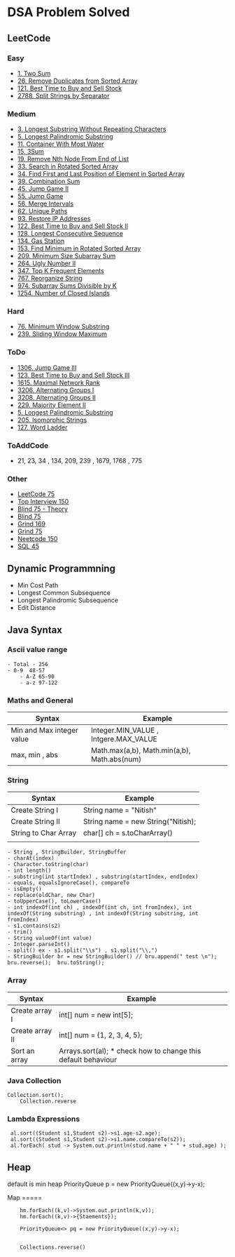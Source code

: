 # DSA Problem Solved

  ## LeetCode
  
   ### Easy

  - [1. Two Sum](https://leetcode.com/problems/two-sum/description/)
  - [26. Remove Duplicates from Sorted Array](https://leetcode.com/problems/remove-duplicates-from-sorted-array/description/)
  - [121. Best Time to Buy and Sell Stock](https://leetcode.com/problems/best-time-to-buy-and-sell-stock/)
  - [2788. Split Strings by Separator](https://leetcode.com/problems/split-strings-by-separator/description/)
   
   ### Medium

  - [3. Longest Substring Without Repeating Characters](https://leetcode.com/problems/longest-substring-without-repeating-characters/description/)
  - [5. Longest Palindromic Substring](https://leetcode.com/problems/longest-palindromic-substring/description/?envType=problem-list-v2&envId=oizxjoit)
  - [11. Container With Most Water](https://leetcode.com/problems/container-with-most-water/description/)
  - [15. 3Sum](https://leetcode.com/problems/3sum/description/)
  - [19. Remove Nth Node From End of List](https://leetcode.com/problems/remove-nth-node-from-end-of-list/description/)
  - [33. Search in Rotated Sorted Array](https://leetcode.com/problems/search-in-rotated-sorted-array/description/)
  - [34. Find First and Last Position of Element in Sorted Array](https://leetcode.com/problems/find-first-and-last-position-of-element-in-sorted-array/description/)
  - [39. Combination Sum](https://leetcode.com/problems/combination-sum/description/)
  - [45. Jump Game II](https://leetcode.com/problems/jump-game-ii/description/)
  - [55. Jump Game](https://leetcode.com/problems/jump-game/description/)
  - [56. Merge Intervals](https://leetcode.com/problems/merge-intervals/description/?source=submission-ac)
  - [62. Unique Paths](https://leetcode.com/problems/unique-paths/description/)
  - [93. Restore IP Addresses](https://leetcode.com/problems/restore-ip-addresses/description/)
  - [122. Best Time to Buy and Sell Stock II](https://leetcode.com/problems/best-time-to-buy-and-sell-stock-ii/description/)
  - [128. Longest Consecutive Sequence](https://leetcode.com/problems/longest-consecutive-sequence/description/)
  - [134. Gas Station](https://leetcode.com/problems/gas-station/description/)
  - [153. Find Minimum in Rotated Sorted Array](https://leetcode.com/problems/find-minimum-in-rotated-sorted-array/description/)
  - [209. Minimum Size Subarray Sum](https://leetcode.com/problems/minimum-size-subarray-sum/description/)
  - [264. Ugly Number II](https://leetcode.com/problems/ugly-number-ii/description/)
  - [347. Top K Frequent Elements](https://github.com/nitish-vashisth/dsa/blob/main/LeetCode/medium/TopKFrequentElements.java)
  - [767. Reorganize String](https://leetcode.com/problems/reorganize-string/description/)
  - [974. Subarray Sums Divisible by K](https://github.com/nitish-vashisth/dsa/blob/main/LeetCode/medium/SubarraySumsDivisiblebyK.java)
  - [1254. Number of Closed Islands](https://leetcode.com/problems/number-of-closed-islands/description/)
  
   ### Hard
   - [76. Minimum Window Substring](https://leetcode.com/problems/minimum-window-substring/description/)
   - [239. Sliding Window Maximum](https://leetcode.com/problems/sliding-window-maximum/description/)
  
   ### ToDo
   - [1306. Jump Game III](https://leetcode.com/problems/jump-game-iii/description/)
   - [123. Best Time to Buy and Sell Stock III](https://leetcode.com/problems/best-time-to-buy-and-sell-stock-iii/)
   - [1615. Maximal Network Rank](https://leetcode.com/problems/maximal-network-rank/description/)
   - [3206. Alternating Groups I]()
   - [3208. Alternating Groups II]()
   - [229. Majority Element II]()
   - [5. Longest Palindromic Substring]()
   - [205. Isomorphic Strings]()
   - [127. Word Ladder]()

   ### ToAddCode
   - 21, 23, 34 , 134, 209, 239 , 1679, 1768 , 775

   ### Other 
   - [LeetCode 75](https://leetcode.com/studyplan/leetcode-75/) 
   - [Top Interview 150](https://leetcode.com/studyplan/top-interview-150/)
   - [Blind 75 - Theory](https://www.techinterviewhandbook.org/coding-interview-study-plan/)
   - [Blind 75](https://leetcode.com/list/oizxjoit)
   - [Grind 169](https://leetcode.com/list/rabvlt31)
   - [Grind 75](https://leetcode.com/list/rab78cw1)
   - [Neetcode 150](https://leetcode.com/list/rr2ss0g5)
   - [SQL 45](https://leetcode.com/list/o2qifkts)

  ## Dynamic Programmning
   - Min Cost Path
   - Longest Common Subsequence
   - Longest Palindromic Subsequence
   - Edit Distance

 ## Java Syntax

   ###  Ascii value range
    - Total - 256
    - 0-9  48-57
		- A-Z 65-90
		- a-z 97-122

   ### Maths and General
   | Syntax                          |   Example                                     |
   |-----------------------------    |------------------------------------           |
   | Min and Max integer value       | Integer.MIN_VALUE  , Intgere.MAX_VALUE        |
   | max, min , abs                  |  Math.max(a,b), Math.min(a,b),  Math.abs(num) |

  
 
   ### String 
   | Syntax                      |   Example                          |
   |-----------------------------|------------------------------------|
   | Create String I             | String name = "Nitish"             |
   | Create String II            | String name = new String("Nitish); |
   | String to Char Array        | char[] ch = s.toCharArray()        |
   |                             |                                     |
       
    - String , StringBuilder, StringBuffer
    - charAt(index)
    - Character.toString(char)
    - int length()
    - substring(int startIndex) , substring(startIndex, endIndex)
    - equals, equalsIgnoreCase(), compareTo
    - isEmpty()
    - replace(oldChar, new Char)
    - toUpperCase(), toLowerCase()
    - int indexOf(int ch) , indexOf(int ch, int fromIndex), int indexOf(String substring) , int indexOf(String substring, int fromIndex)
    - s1.contains(s2)
    - trim()
    - String valueOf(int value)
    - Integer.parseInt()
    - split() ex - s1.split("\\s") , s1.split("\\,")
    - StringBuilder br = new StringBuilder() // bru.append(" test \n"); bru.reverse();  bru.toString();
    

   ### Array

  | Syntax                    |   Example                          |
  |---------------------------|------------------------------------|
  | Create array I            | int[] num = new int[5];            |
  | Create array II           | int[] num = {1, 2, 3, 4, 5};       |
  | Sort an array             | Arrays.sort(al);     * check how to change this default behaviour    |
  

  ### Java Collection
  	Collection.sort();
		Collection.reverse
  
  
  ### Lambda Expressions
 
     al.sort((Student s1,Student s2)->s1.age-s2.age);
     al.sort((Student s1,Student s2)->s1.name.compareTo(s2));
     al.forEach( stud -> System.out.println(stud.name + " " + stud.age) );

  ## Heap

   default is min heap
   PriorityQueue<Node> p = new PriorityQueue<Node>((x,y)->y-x);

 Map
		=====
		
		hm.forEach((k,v)->System.out.println(k,v));
		hm.forEach((k,v)->{Staements});
		
		PriorityQueue<> pq = new PriorityQueue((x,y)->y-x);
		
		
		Collections.reverse()
